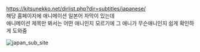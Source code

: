 https://kitsunekko.net/dirlist.php?dir=subtitles/japanese/   
해당 홈페이지에 애니메이션 일본어 자막이 있는데   
애니메이션 제목만 봐서는 어떤 애니인지 모르기에 그 애니가 무슨애니인지 쉽게 확인하게 도와줌   

![japan_sub_site](https://user-images.githubusercontent.com/58638224/140972331-f89d5010-9837-4fe8-97f1-405ce51e9cbe.gif)
